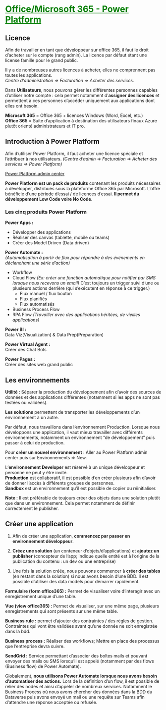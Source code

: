 # <span style="color: green"><u>**Office/Microsoft 365 - Power Platform**</u></span>

## **Licence**
Afin de travailler en tant que développeur sur office 365, il faut le droit d’acheter sur le compte (rang admin). La licence par défaut étant une license famille pour le grand public.

Il y a de nombreuses autres licences à acheter, elles ne comprennent pas toutes les applications. <br>
*Centre d’administration ⇒ Facturation ⇒ Acheter des services.*

Dans **Utilisateurs**, nous pouvons gérer les différentes personnes capables d’utiliser notre compte : cela permet notamment d’**assigner des licences** et permettent à ces personnes d’accéder uniquement aux applications dont elles ont besoin.

**Microsoft 365** = Office 365 + licences Windows (Word, Excel, etc.) <br>
**Office 365** = Suite d’application à destination des utilisateurs finaux
Azure plutôt orienté administrateurs et IT pro.


## **Introduction à Power Platform**
Afin d’utiliser Power Platform, il faut acheter une licence spéciale et l’attribuer à nos utilisateurs. *(Centre d’admin ⇒ Facturation ⇒ Acheter des services ⇒ Power Platform)*

[Power Platform admin center](https://aka.ms/ppac)

**Power Platform est un pack de produits** contenant les produits nécessaires à développer, distribués sous la plateforme Office 365 par Microsoft. L’offre bénéficie d’une période d’essai / de licences d’essai. **Il permet du développement Low Code voire No Code.**

### Les cinq produits Power Platform

**Power Apps :**
- Développer des applications
- Réaliser des canvas (tablette, mobile ou teams)
- Créer des Model Driven (Data driven)

**Power Automate :** <br>
*(Automatisation à partir de flux pour répondre à des événements en déclenchant une série d’action)*
- Workflow
- Cloud Flow *(Ex: créer une fonction automatique pour notifier par SMS lorsque nous recevons un email)*
C’est toujours un trigger suivi d’une ou plusieurs actions derrière (qui s’exécutent en réponse à ce trigger.)
    * Flux manuel / flux bouton
    * Flux planifiés
    * Flux automatisés
- Business Process Flow
- RPA Flow *(Travailler avec des applications héritées, de vieilles applications)*

**Power BI :** <br>
Data Viz(Visualization) & Data Prep(Preparation)

**Power Virtual Agent :**
<br>Créer des Chat Bots

**Power Pages :**
<br> Créer des sites web grand public


## **Les environnements**
**Utilité :** Séparer la production du développement afin d’avoir des sources de données et des applications différentes (notamment si les apps ne sont pas testées ou validées).

**Les solutions** permettent de transporter les développements d’un environnement à un autre.

Par défaut, nous travaillons dans l’environnement Production.
Lorsque nous développons une application, il vaut mieux travailler avec différents environnements, notamment un environnement “de développement” puis passer à celui de production.

Pour **créer un nouvel environnement** : Aller au Power Platform admin center puis sur Environnements ⇒ New.

L’**environnement Developer** est réservé à un unique développeur et personne ne peut y être invité. <br>
**Production** est collaboratif, il est possible d’en créer plusieurs afin d’avoir de donner l’accès à différents groupes de personnes. <br>
**Sandbox** est un environnement qu’il est possible de copier ou réinitialiser.

**Note :** Il est préférable de toujours créer des objets dans une solution plutôt que dans un environnement. Cela permet notamment de définir correctement le publisher.



## **Créer une application**
1) Afin de créer une application, **commencez par passer en environnement développeur**. 

2) **Créez une solution** (un conteneur d’objets/d’applications) et **ajoutez un publisher** (concepteur de l’app; indique quelle entité est à l’origine de la publication du contenu : un dev ou une entreprise)

3) Une fois la solution créée, nous pouvons commencer à **créer des tables** (en restant dans la solution) si nous avons besoin d’une BDD. Il est possible d’utiliser des data models pour démarrer rapidement.

**Formulaire (form office365) :** Permet de visualiser voire d’interagir avec un enregistrement unique d’une table.

**Vue (view office365) :** Permet de visualiser, sur une même page, plusieurs enregistrements qui sont présents sur une même table.

**Business rule :** permet d’ajouter des contraintes / des règles de gestion. Contraintes qui vont être validées avant qu’une donnée ne soit enregistrée dans la bdd.

**Business process :** Réaliser des workflows; Mettre en place des processus que l’entreprise devra suivre.

**SendGrid :** Service permettant d’associer des boîtes mails et pouvant envoyer des mails ou SMS lorsqu’il est appelé (notamment par des flows (Business flow) de Power Automate).

Globalement, **nous utilisons Power Automate lorsque nous avons besoin d’automatiser des actions.**
Lors de la définition d’un flow, il est possible de relier des nodes et ainsi d’appeler de nombreux services. Notamment le Business Process où nous avons chercher des données dans la BDD du Dataverse puis avons envoyé un mail ou une requête sur Teams afin d’attendre une réponse acceptée ou refusée.